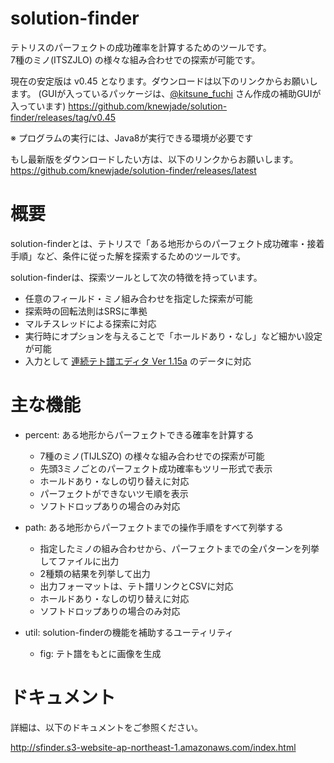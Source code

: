# solution-finder

テトリスのパーフェクトの成功確率を計算するためのツールです。  
7種のミノ(ITSZJLO) の様々な組み合わせでの探索が可能です。

現在の安定版は v0.45 となります。ダウンロードは以下のリンクからお願いします。
(GUIが入っているパッケージは、[@kitsune_fuchi](https://twitter.com/kitsune_fuchi) さん作成の補助GUIが入っています)
https://github.com/knewjade/solution-finder/releases/tag/v0.45

※ プログラムの実行には、Java8が実行できる環境が必要です


もし最新版をダウンロードしたい方は、以下のリンクからお願いします。  
https://github.com/knewjade/solution-finder/releases/latest


# 概要

solution-finderとは、テトリスで「ある地形からのパーフェクト成功確率・接着手順」など、条件に従った解を探索するためのツールです。

solution-finderは、探索ツールとして次の特徴を持っています。

* 任意のフィールド・ミノ組み合わせを指定した探索が可能
* 探索時の回転法則はSRSに準拠
* マルチスレッドによる探索に対応
* 実行時にオプションを与えることで「ホールドあり・なし」など細かい設定が可能
* 入力として [連続テト譜エディタ Ver 1.15a](http://fumen.zui.jp) のデータに対応


# 主な機能

* percent: ある地形からパーフェクトできる確率を計算する
   - 7種のミノ(TIJLSZO) の様々な組み合わせでの探索が可能
   - 先頭3ミノごとのパーフェクト成功確率もツリー形式で表示
   - ホールドあり・なしの切り替えに対応
   - パーフェクトができないツモ順を表示
   - ソフトドロップありの場合のみ対応

* path: ある地形からパーフェクトまでの操作手順をすべて列挙する
   - 指定したミノの組み合わせから、パーフェクトまでの全パターンを列挙してファイルに出力
   - 2種類の結果を列挙して出力
   - 出力フォーマットは、テト譜リンクとCSVに対応
   - ホールドあり・なしの切り替えに対応
   - ソフトドロップありの場合のみ対応

* util: solution-finderの機能を補助するユーティリティ
   - fig: テト譜をもとに画像を生成

# ドキュメント

詳細は、以下のドキュメントをご参照ください。

http://sfinder.s3-website-ap-northeast-1.amazonaws.com/index.html
